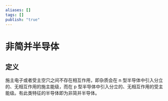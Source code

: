 ```yaml
---
aliases: []
tags: []
publish: "true"
---
```


# 非简并半导体
## 定义
施主电子或者受主空穴之间不存在相互作用，即杂质会在 n 型半导体中引入分立的、无相互作用的施主能级，而在 p 型半导体中引入分立的、无相互作用的受主能级。有此类特征的半导体即为非简并半导体。



